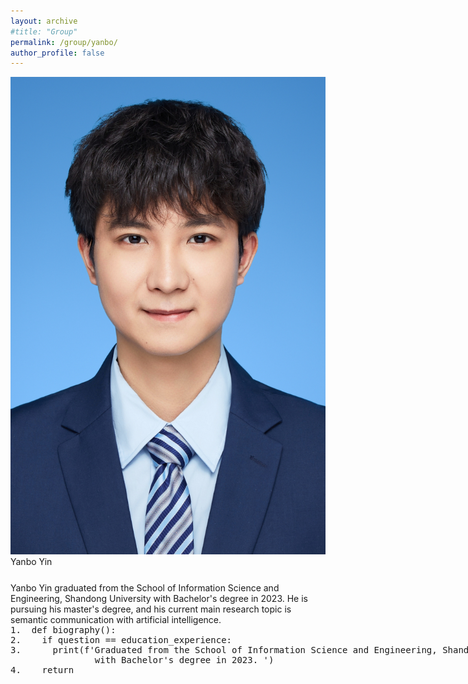 ```yaml
---
layout: archive
#title: "Group"
permalink: /group/yanbo/
author_profile: false
---
```


<link rel="stylesheet" href="/css/customized-stylesheet.css">

<div class="content-framework">

<div class="group-member">
    <div class="member-photo"><img src="/images/yinyb.jpg"></div>
    <div class="member-info-sets">
        <div class="member-name" style="margin-bottom: 25px;">Yanbo Yin</div>
        <div class="member-misc">Yanbo Yin graduated from the School of Information Science and Engineering, Shandong University with Bachelor's degree in 2023. He is pursuing his master's degree, and his current main research topic is semantic communication with artificial intelligence.</div>
    </div>
</div>

<div class="member-misc" style="white-space: pre; font-family: monospace">1.&nbsp;&nbsp;def biography():<br>2.&nbsp;&nbsp;&nbsp;&nbsp;if question == education_experience:<br>3.&nbsp;&nbsp;&nbsp;&nbsp;&nbsp;&nbsp;print(f'Graduated from the School of Information Science and Engineering, Shandong University<br>&nbsp;&nbsp;&nbsp;&nbsp;&nbsp;&nbsp;&nbsp;&nbsp;&nbsp;&nbsp;&nbsp;&nbsp;&nbsp;&nbsp;&nbsp;&nbsp;with Bachelor's degree in 2023. ')<br>4.&nbsp;&nbsp;&nbsp;&nbsp;return</div>

</div>
